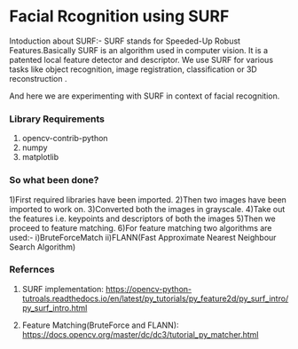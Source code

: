 # Facial Rcognition using SURF 

Intoduction about SURF:-
SURF stands for Speeded-Up Robust Features.Basically SURF is an algorithm used in computer vision. It is a patented local feature detector and descriptor. We use SURF for various tasks like object recognition, image registration, classification or  3D reconstruction .

And here we are experimenting with SURF in context of facial recognition.

### Library Requirements
1. opencv-contrib-python
2. numpy
3. matplotlib

### So what been done?
1)First required libraries have been imported.
2)Then two images have been imported to work on.
3)Converted both the images in grayscale.
4)Take out the features i.e. keypoints and descriptors of both the images
5)Then we proceed to feature matching.
6)For feature matching two algorithms are used:- i)BruteForceMatch
ii)FLANN(Fast Approximate Nearest Neighbour Search Algorithm)

### Refernces
1. SURF implementation: https://opencv-python-tutroals.readthedocs.io/en/latest/py_tutorials/py_feature2d/py_surf_intro/py_surf_intro.html

2. Feature Matching(BruteForce and FLANN): https://docs.opencv.org/master/dc/dc3/tutorial_py_matcher.html